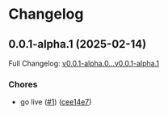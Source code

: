# Changelog

## 0.0.1-alpha.1 (2025-02-14)

Full Changelog: [v0.0.1-alpha.0...v0.0.1-alpha.1](https://github.com/max/lightroom-typescript/compare/v0.0.1-alpha.0...v0.0.1-alpha.1)

### Chores

* go live ([#1](https://github.com/max/lightroom-typescript/issues/1)) ([cee14e7](https://github.com/max/lightroom-typescript/commit/cee14e72181802762408ae4dc64cdd5fa4fcdda8))
